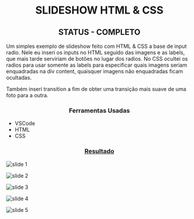 <h1 align="center">SLIDESHOW HTML & CSS</h1>

<h2 align="center">STATUS - COMPLETO</h2>

Um simples exemplo de slideshow feito com HTML & CSS a base de input radio. Nele eu inseri os inputs no HTML seguido das imagens e as labels, que mais tarde serviriam de botões no lugar dos radios. No CSS ocultei os radios para usar somente as labels para especificar quais imagens seriam enquadradas na div content, quaisquer imagens não enquadradas ficam ocultadas.

Também inseri transition a fim de obter uma transição mais suave de uma foto para a outra.

<h3 align="center">Ferramentas Usadas</h3>

- VSCode
- HTML
- CSS

<h3 align="center"><a href="https://viictorsr388.github.io/slideshow_html_css/index">Resultado</a></h3>

![slide 1](https://user-images.githubusercontent.com/71882342/169037195-481d9f20-a648-4b4f-b0dc-eb1d6f7bc758.png)

![slide 2](https://user-images.githubusercontent.com/71882342/169037238-0340aab3-26e8-4b19-bf45-34b0c50501d8.png)

![slide 3](https://user-images.githubusercontent.com/71882342/169037282-cb7d4a02-674a-4a6e-9116-b6eff905dd7e.png)

![slide 4](https://user-images.githubusercontent.com/71882342/169037322-901c4f1c-59a0-41d8-a1b4-3860add49c18.png)

![slide 5](https://user-images.githubusercontent.com/71882342/169037360-1d3acd53-54d5-4827-ad9d-17d7bbcca5f0.png)
